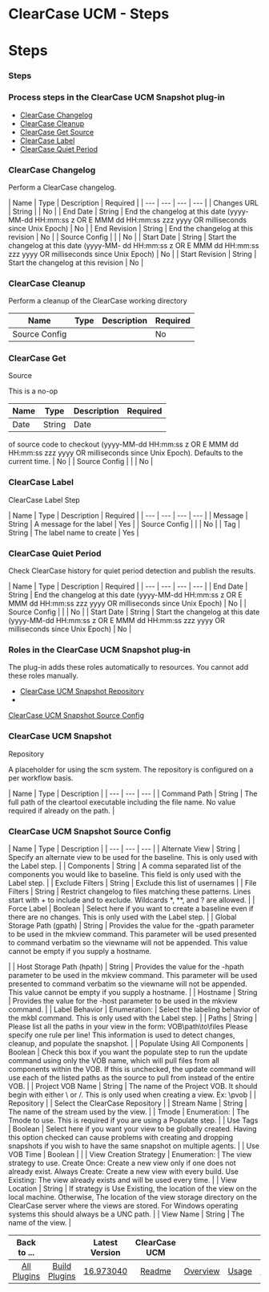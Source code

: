 
ClearCase UCM - Steps
=====================

# Steps



### Steps




 



### Process steps in the ClearCase UCM Snapshot plug-in


* [ClearCase 
Changelog](#clearcase_changelog)
* [ClearCase Cleanup](#clearcase_cleanup)
* [ClearCase Get 
Source](#clearcase_get_source)
* [ClearCase Label](#clearcase_label)
* [ClearCase Quiet Period](#clearcase_quiet_period)





### ClearCase Changelog


Perform a ClearCase changelog.




| Name | Type | Description | Required |
| --- | --- |
 --- | --- |
| Changes URL | String |  | No |
| End Date | String | End the changelog at this date (yyyy-MM-dd HH:mm:ss 
z OR E MMM dd HH:mm:ss zzz yyyy OR milliseconds since Unix Epoch)
  | No |
| End Revision | String | End the changelog 
at this revision | No |
| Source Config |  |  | No |
| Start Date | String | Start the changelog at this date (yyyy-MM-
dd HH:mm:ss z OR E MMM dd HH:mm:ss zzz yyyy OR milliseconds since Unix Epoch)
  | No |
| Start Revision | String | Start
 the changelog at this revision | No |


### ClearCase Cleanup


Perform a cleanup of the ClearCase working directory





| Name | Type | Description | Required |
| --- | --- | --- | --- |
| Source Config |  |  | No |


### ClearCase Get
 Source


This is a no-op




| Name | Type | Description | Required |
| --- | --- | --- | --- |
| Date | String | Date 
of source code to checkout (yyyy-MM-dd HH:mm:ss z OR E MMM dd HH:mm:ss zzz yyyy OR milliseconds since Unix Epoch). 
Defaults to the current time.
  | No |
| Source Config |  |  | No |


### ClearCase Label


ClearCase Label Step




| 
Name | Type | Description | Required |
| --- | --- | --- | --- |
| Message | String | A message for the label | Yes |
| 
Source Config |  |  | No |
| Tag | String | The label name to create | Yes |


### ClearCase Quiet Period


Check 
ClearCase history for quiet period detection and publish the results.




| Name | Type | Description | Required |
| ---
 | --- | --- | --- |
| End Date | String | End the changelog at this date (yyyy-MM-dd HH:mm:ss z OR E MMM dd HH:mm:ss 
zzz yyyy OR milliseconds since Unix Epoch)
  | No |
| Source Config |  |  | No |
| Start Date | String | Start the 
changelog at this date (yyyy-MM-dd HH:mm:ss z OR E MMM dd HH:mm:ss zzz yyyy OR milliseconds since Unix Epoch)
  | No |





### Roles in the ClearCase UCM Snapshot plug-in


The plug-in adds these roles automatically to resources. You 
cannot add these roles manually.



* [ClearCase UCM Snapshot Repository](#clearcase_ucm_snapshot_repository_role)
* 
[ClearCase UCM Snapshot Source Config](#clearcase_ucm_snapshot_source_config_role)



### ClearCase UCM Snapshot 
Repository


A placeholder for using the scm system. The repository is configured on a per workflow basis.





| Name |
 Type | Description |
| --- | --- | --- |
| Command Path | String | The full path of the cleartool executable including 
the file name. No value required if already on the path.
  |


### ClearCase UCM Snapshot Source Config




| Name | 
Type | Description |
| --- | --- | --- |
| Alternate View | String | Specify an alternate view to be used for the 
baseline. This is only used with the Label step.
  |
| Components | String | A comma separated list of the components 
you would like to baseline. This field is only used with the Label step.
  |
| Exclude Filters | String | Exclude this 
list of usernames |
| File Filters | String | Restrict changelog to files matching these patterns. Lines start with + to
 include and to exclude. Wildcards *, **, and ? are allowed.
  |
| Force Label | Boolean | Select here if you want to 
create a baseline even if there are no changes. This is only used with the Label step.
  |
| Global Storage Path (gpath)
 | String | Provides the value for the -gpath parameter to be used in the mkview command. This parameter will be used 
presented to command verbatim so the viewname will not be appended. This value cannot be empty if you supply a hostname.

  |
| Host Storage Path (hpath) | String | Provides the value for the -hpath parameter to be used in the mkview 
command. This parameter will be used presented to command verbatim so the viewname will not be appended. This value 
cannot be empty if you supply a hostname.
  |
| Hostname | String | Provides the value for the -host parameter to be 
used in the mkview command. |
| Label Behavior | Enumeration:
 | Select the labeling behavior of the mkbl command. This 
is only used with the Label step.
  |
| Paths | String | Please list all the paths in your view in the form: 
VOB\path\to\files Please specify one rule per line! This information is used to detect changes, cleanup, and populate 
the snapshot.
  |
| Populate Using All Components | Boolean | Check this box if you want the populate step to run the 
update command using only the VOB name, which will pull files from all components within the VOB. If this is unchecked, 
the update command will use each of the listed paths as the source to pull from instead of the entire VOB.
  |
| Project
 VOB Name | String | The name of the Project VOB. It should begin with either \ or /. This is only used when creating a 
view. Ex: \pvob
  |
| Repository |  | Select the ClearCase Repository |
| Stream Name | String | The name of the stream 
used by the view. |
| Tmode | Enumeration:
 | The Tmode to use. This is required if you are using a Populate step. |
| 
Use Tags | Boolean | Select here if you want your view to be globally created. Having this option checked can cause 
problems with creating and dropping snapshots if you wish to have the same snapshot on multiple agents.
  |
| Use VOB 
Time | Boolean |  |
| View Creation Strategy | Enumeration:
 | The view strategy to use. Create Once: Create a new view 
only if one does not already exist. Always Create: Create a new view with every build. Use Existing: The view already 
exists and will be used every time.
  |
| View Location | String | If strategy is Use Existing, the location of the view
 on the local machine. Otherwise, The location of the view storage directory on the ClearCase server where the views are
 stored. For Windows operating systems this should always be a UNC path.
  |
| View Name | String | The name of the 
view. |





|Back to ...||Latest Version|ClearCase UCM ||||
| :---: | :---: | :---: | :---: | :---: | :---: | :---: |
|[All Plugins](../../index.md)|[Build Plugins](../README.md)|[16.973040](https://raw.githubusercontent.com/UrbanCode/IBM-UCB-PLUGINS/main/files/ClearCaseUCM/ClearCaseUCM-16.973040.zip)|[Readme](README.md)|[Overview](overview.md)|[Usage](usage.md)|[Downloads](downloads.md)|

